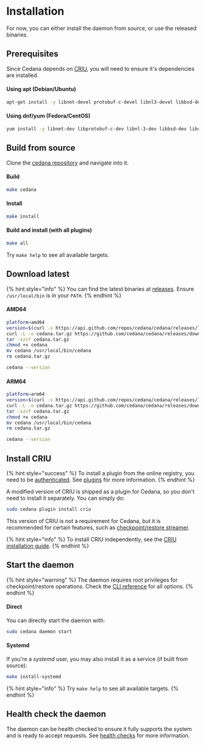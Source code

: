 # Installation

For now, you can either install the daemon from source, or use the released binaries.

## Prerequisites

Since Cedana depends on [CRIU](https://criu.org), you will need to ensure it's dependencies are installed.

#### Using apt (Debian/Ubuntu)

```sh
apt-get install -y libnet-devel protobuf-c-devel libnl3-devel libbsd-devel libcap-devel libseccomp-devel gpgme-devel nftables-devel
```

#### Using dnf/yum (Fedora/CentOS)

```sh
yum install -y libnet-dev libprotobuf-c-dev libnl-3-dev libbsd-dev libcap-dev libseccomp-dev libgpgme11-dev libnftables1
```

## Build from source

Clone the [cedana repository](https://github.com/cedana/cedana) and navigate into it.

#### Build

```sh
make cedana
```

#### Install

```sh
make install
```

#### Build and install (with all plugins)

```sh
make all
```

Try `make help` to see all available targets.

## Download latest

{% hint style="info" %}
You can find the latest binaries at [releases](https://github.com/cedana/cedana/releases). Ensure `/usr/local/bin` is in your `PATH`.
{% endhint %}

#### AMD64

```sh
platform=amd64
version=$(curl -s https://api.github.com/repos/cedana/cedana/releases/latest | grep tag_name | cut -d '"' -f 4)
curl -L -o cedana.tar.gz https://github.com/cedana/cedana/releases/download/$version/cedana-$platform.tar.gz
tar -xzvf cedana.tar.gz
chmod +x cedana
mv cedana /usr/local/bin/cedana
rm cedana.tar.gz

cedana --version
```

#### ARM64

```sh
platform=arm64
version=$(curl -s https://api.github.com/repos/cedana/cedana/releases/latest | grep tag_name | cut -d '"' -f 4)
curl -L -o cedana.tar.gz https://github.com/cedana/cedana/releases/download/v0.9.245/cedana-$platform.tar.gz
tar -xzvf cedana.tar.gz
chmod +x cedana
mv cedana /usr/local/bin/cedana
rm cedana.tar.gz

cedana --version
```

## Install CRIU

{% hint style="success" %}
To install a plugin from the online registry, you need to be [authenticated](authentication.md). See [plugins](plugins.md) for more information.
{% endhint %}

A modified version of CRIU is shipped as a plugin for Cedana, so you don't need to install it separately. You can simply do:

```sh
sudo cedana plugin install criu
```

This version of CRIU is not a requirement for Cedana, but it is recommended for certain features, such as [checkpoint/restore streamer](../guides/streamer/cr.md).

{% hint style="info" %}
To install CRIU independently, see the [CRIU installation guide](https://criu.org/Installation).
{% endhint %}

## Start the daemon

{% hint style="warning" %}
The daemon requires root privileges for checkpoint/restore operations. Check the [CLI reference](../references/cli/cedana.md) for all options.
{% endhint %}

#### Direct

You can directly start the daemon with:

```sh
sudo cedana daemon start
```

#### Systemd

If you're a _systemd_ user, you may also install it as a service (if built from source):

```sh
make install-systemd
```

{% hint style="info" %}
Try `make help` to see all available targets.
{% endhint %}

## Health check the daemon

The daemon can be health checked to ensure it fully supports the system and is ready to accept requests. See [health checks](health.md) for more information.
